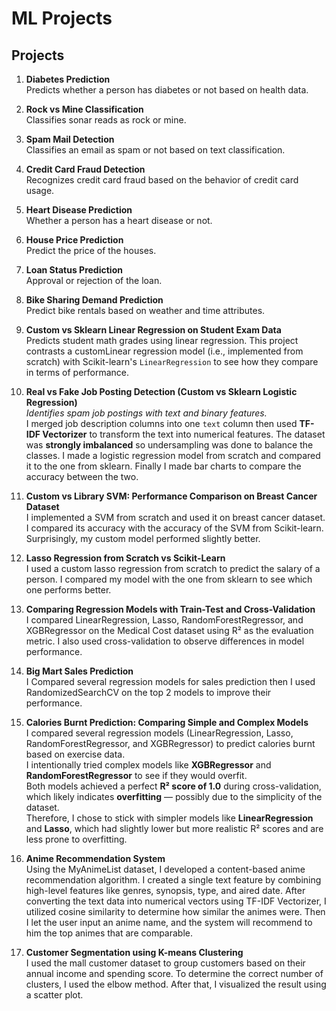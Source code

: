# ML Projects

## Projects

1. **Diabetes Prediction**  
   Predicts whether a person has diabetes or not based on health data.

2. **Rock vs Mine Classification**  
   Classifies sonar reads as rock or mine.

3. **Spam Mail Detection**  
   Classifies an email as spam or not based on text classification.

4. **Credit Card Fraud Detection**  
   Recognizes credit card fraud based on the behavior of credit card usage.

5. **Heart Disease Prediction**  
   Whether a person has a heart disease or not.

6. **House Price Prediction**  
   Predict the price of the houses.

7. **Loan Status Prediction**  
   Approval or rejection of the loan.

8. **Bike Sharing Demand Prediction**  
   Predict bike rentals based on weather and time attributes.

9. **Custom vs Sklearn Linear Regression on Student Exam Data**  
   Predicts student math grades using linear regression. This project contrasts a customLinear regression model (i.e., implemented from scratch) with Scikit-learn's `LinearRegression` to see how they compare in terms of performance.

10. **Real vs Fake Job Posting Detection (Custom vs Sklearn Logistic Regression)**  
    *Identifies spam job postings with text and binary features.*  
    I merged job description columns into one `text` column then used **TF-IDF Vectorizer** to transform the text into numerical features. The dataset was **strongly imbalanced** so undersampling was done to balance the classes. I made a logistic regression model from scratch and compared it to the one from sklearn. Finally I made bar charts to compare the accuracy between the two.

11. **Custom vs Library SVM: Performance Comparison on Breast Cancer Dataset**  
    I implemented a SVM from scratch and used it on breast cancer dataset. I compared its accuracy with the accuracy of the SVM from Scikit-learn. Surprisingly, my custom model performed slightly better.

12. **Lasso Regression from Scratch  vs Scikit-Learn**  
    I used a custom lasso regression from scratch to predict the salary of a person. I compared my model with the one from sklearn to see which one performs better.

13. **Comparing Regression Models with Train-Test and Cross-Validation**  
    I compared LinearRegression, Lasso, RandomForestRegressor, and XGBRegressor on the Medical Cost dataset using R² as the evaluation metric. I also used cross-validation to observe differences in model performance.

14. **Big Mart Sales Prediction**  
    I Compared several regression models for sales prediction then I used RandomizedSearchCV on the top 2 models to improve their performance.
    
15. **Calories Burnt Prediction: Comparing Simple and Complex Models**  
    I compared several regression models (LinearRegression, Lasso, RandomForestRegressor, and XGBRegressor) to predict calories burnt based on exercise data.  
    I intentionally tried complex models like **XGBRegressor** and **RandomForestRegressor** to see if they would overfit.  
    Both models achieved a perfect **R² score of 1.0** during cross-validation, which likely indicates **overfitting** — possibly due to the simplicity of the dataset.  
    Therefore, I chose to stick with simpler models like **LinearRegression** and **Lasso**, which had slightly lower but more realistic R² scores and are less prone to overfitting.

16. **Anime Recommendation System**  
    Using the MyAnimeList dataset, I developed a content-based anime recommendation algorithm. I created a single text feature by combining high-level features like genres, synopsis, type, and aired date. After converting the text data into numerical vectors using TF-IDF Vectorizer, I utilized cosine similarity to determine how similar the animes were. Then I let the user input an anime name, and the system will recommend to him the top animes that are comparable.

17. **Customer Segmentation using K-means Clustering**  
    I used the mall customer dataset to group customers based on their annual income and spending score. To determine the correct number of clusters, I used the elbow method. After that, I visualized the result using a scatter plot.

    

    
    
